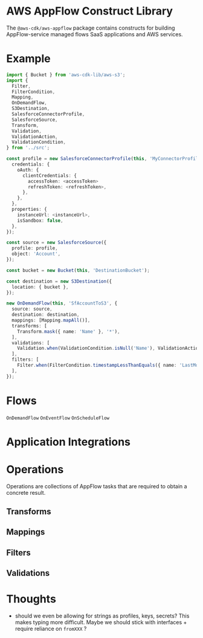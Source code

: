 
# AWS AppFlow Construct Library

The `@aws-cdk/aws-appflow` package contains constructs for building AppFlow-service managed flows SaaS applications and AWS services.

# Example

```ts
import { Bucket } from 'aws-cdk-lib/aws-s3';
import {
  Filter,
  FilterCondition,
  Mapping,
  OnDemandFlow,
  S3Destination,
  SalesforceConnectorProfile,
  SalesforceSource,
  Transform,
  Validation,
  ValidationAction,
  ValidationCondition,
} from '../src';

const profile = new SalesforceConnectorProfile(this, 'MyConnectorProfile', {
  credentials: {
    oAuth: {
      clientCredentials: {
        accessToken: <accessToken>
        refreshToken: <refreshToken>,
      },
    },
  },
  properties: {
    instanceUrl: <instanceUrl>,
    isSandbox: false,
  },
});

const source = new SalesforceSource({
  profile: profile,
  object: 'Account',
});

const bucket = new Bucket(this, 'DestinationBucket');

const destination = new S3Destination({
  location: { bucket },
});

new OnDemandFlow(this, 'SfAccountToS3', {
  source: source,
  destination: destination,
  mappings: [Mapping.mapAll()],
  transforms: [
    Transform.mask({ name: 'Name' }, '*'),
  ],
  validations: [
    Validation.when(ValidationCondition.isNull('Name'), ValidationAction.ignoreRecord()),
  ],
  filters: [
    Filter.when(FilterCondition.timestampLessThanEquals({ name: 'LastModifiedDate', dataType: 'datetime' }, new Date(Date.parse('2022-02-02')))),
  ],
});

```

# Flows

`OnDemandFlow`
`OnEventFlow`
`OnScheduleFlow`

# Application Integrations

# Operations

Operations are collections of AppFlow tasks that are required to obtain a concrete result.

## Transforms

## Mappings

## Filters

## Validations

# Thoughts

- should we even be allowing for strings as profiles, keys, secrets? This makes typing more difficult. Maybe we should stick with interfaces + require reliance on `fromXXX` ?
